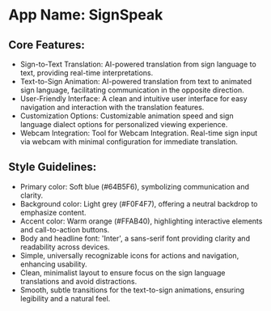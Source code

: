 # **App Name**: SignSpeak

## Core Features:

- Sign-to-Text Translation: AI-powered translation from sign language to text, providing real-time interpretations.
- Text-to-Sign Animation: AI-powered translation from text to animated sign language, facilitating communication in the opposite direction.
- User-Friendly Interface: A clean and intuitive user interface for easy navigation and interaction with the translation features.
- Customization Options: Customizable animation speed and sign language dialect options for personalized viewing experience.
- Webcam Integration: Tool for Webcam Integration. Real-time sign input via webcam with minimal configuration for immediate translation.

## Style Guidelines:

- Primary color: Soft blue (#64B5F6), symbolizing communication and clarity.
- Background color: Light grey (#F0F4F7), offering a neutral backdrop to emphasize content.
- Accent color: Warm orange (#FFAB40), highlighting interactive elements and call-to-action buttons.
- Body and headline font: 'Inter', a sans-serif font providing clarity and readability across devices.
- Simple, universally recognizable icons for actions and navigation, enhancing usability.
- Clean, minimalist layout to ensure focus on the sign language translations and avoid distractions.
- Smooth, subtle transitions for the text-to-sign animations, ensuring legibility and a natural feel.